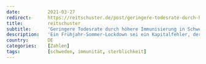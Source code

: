 ```yaml
---
date:          2021-03-27
redirect:      https://reitschuster.de/post/geringere-todesrate-durch-hoehere-immunisierung-in-schweden/
title:         reitschuster
subtitle:      'Geringere Todesrate durch höhere Immunisierung in Schweden?'
description:   'Ein Frühjahr-Sommer-Lockdown sei ein Kapitalfehler, der fatale Folgen haben könne, warnt Prof. Luckhaus, der aus Protest aus der Leopoldina ausgetreten ist. Hier exklusiv die Abrechnung des kritischen Wissenschaftlers mit der deutschen Corona-Politik.'
country:       DE
categories:    [Zahlen]
tags:          [schweden, immunität, sterblichkeit]
---
```

